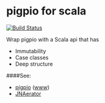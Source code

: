 pigpio for scala
==========================
[![Build Status](https://travis-ci.org/jw3/pigpio4s.svg?branch=master)](https://travis-ci.org/jw3/pigpio4s)

Wrap pigpio with a Scala api that has
- Immutability
- Case classes
- Deep structure

####See:
- [pigpio](https://github.com/joan2937/pigpio) ([www](http://abyz.co.uk/rpi/pigpio/))
- [JNAerator](https://github.com/nativelibs4java/JNAerator)